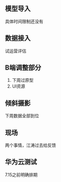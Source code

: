 ## 模型导入

具体时间限制还没有

## 数据接入

试运营评估

## B端调整部分

1. 下周过原型
2. UI资源

## 倾斜摄影

下周数据全部到位

## 现场

两个事情，江涛过去给反馈

## 华为云测试

7.15之前明确排期